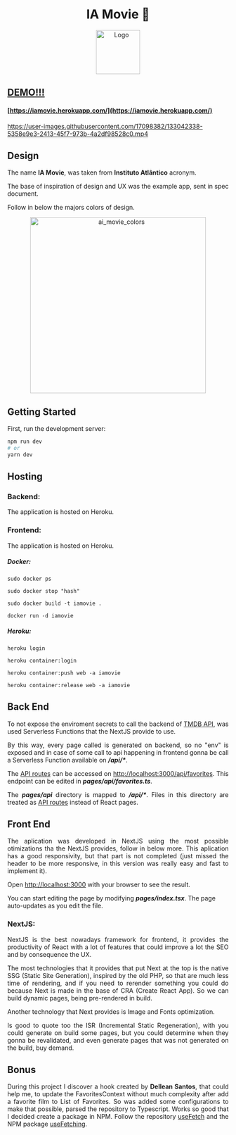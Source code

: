 <p align="center">
	<h1 align="center">
    <span>IA Movie 🎥</span>
  </h1>
</p>
<p align="center">
    <img src="https://user-images.githubusercontent.com/17098382/133039368-a98cccb1-8f96-46fb-a697-20975d2a4828.png" width="100" alt="Logo">
</p>

## [DEMO!!!](https://iamovie.herokuapp.com/)
#### [https://iamovie.herokuapp.com/](https://iamovie.herokuapp.com/)

https://user-images.githubusercontent.com/17098382/133042338-5358e9e3-2413-45f7-973b-4a2df98528c0.mp4


## Design

<p align="justify">
  The name <strong>IA Movie</strong>, was taken from <strong>Instituto Atlântico</strong> acronym.
</p>
<p align="justify">
  The base of inspiration of design and UX was the example app, sent in spec document.
</p>
<p align="justify">
  Follow in below the majors colors of design.
</p>
<p align="center">
    <img src="https://user-images.githubusercontent.com/17098382/133041108-eddc4887-7934-4a2b-bf7a-df7dedde0370.png" width="400" alt="ai_movie_colors">
</p>


## Getting Started

First, run the development server:
```bash
npm run dev
# or
yarn dev
```

## Hosting

### Backend:

<p align="justify">
  The application is hosted on Heroku.
</p>

### Frontend:

<p align="justify">
  The application is hosted on Heroku.
</p>

##### Docker:

`sudo docker ps`

`sudo docker stop "hash"`

`sudo docker build -t iamovie .`

`docker run -d iamovie`

##### Heroku:

`heroku login`

`heroku container:login`

`heroku container:push web -a iamovie`

`heroku container:release web -a iamovie`

## Back End

<p align="justify">
To not expose the enviroment secrets to call the backend of <a href="https://developers.themoviedb.org/4/getting-started/authorization">TMDB API</a>, was used Serverless Functions that the NextJS provide to use.
<p align="justify">
By this way, every page called is generated on backend, so no "env" is exposed and in case of some call to api happening in frontend gonna be call a Serverless Function available on <strong><i>/api/*</i></strong>.
</p>
<p align="justify">
The <a href="https://nextjs.org/docs/api-routes/introduction">API routes</a> can be accessed on <a href="http://localhost:3000/api/favorites">http://localhost:3000/api/favorites</a>. This endpoint can be edited in <strong><i>pages/api/favorites.ts</i></strong>.
</p>
<p align="justify">
The <strong><i>pages/api</i></strong> directory is mapped to <strong><i>/api/*</i></strong>. Files in this directory are treated as <a href="https://nextjs.org/docs/api-routes/introduction">API routes</a> instead of React pages.
</p>

## Front End

<p align="justify">
The aplication was developed in NextJS using the most possible otimizations tha the NextJS provides, follow in below more. This aplication has a good responsivity, but that part is not completed (just missed the header to be more responsive, in this version was really easy and fast to implement it).
</p>
<p align="justify">
Open <a href="http://localhost:3000">http://localhost:3000</a> with your browser to see the result.
<p align="justify">
</p>
You can start editing the page by modifying <strong><i>pages/index.tsx</i></strong>. The page auto-updates as you edit the file.
</p>

### NextJS:

<p align="justify">
NextJS is the best nowadays framework for frontend, it provides the productivity of React with a lot of features that could improve a lot the SEO and by consequence the UX.
</p>
<p align="justify">
The most technologies that it provides that put Next at the top is the native SSG (Static Site Generation), inspired by the old PHP, so that are much less time of rendering, and if you need to rerender something you could do because Next is made in the base of CRA (Create React App). So we can build dynamic pages, being pre-rendered in build.
</p>
<p align="justify">
Another technology that Next provides is Image and Fonts optimization.
</p>
<p align="justify">
Is good to quote too the ISR (Incremental Static Regeneration), with you could generate on build some pages, but you could determine when they gonna be revalidated, and even generate pages that was not generated on the build, buy demand.
</p>


## Bonus
<p align="justify">
During this project I discover a hook created by <strong>Dellean Santos</strong>, that could help me, to update the FavoritesContext without much complexity after add a favorite film to List of Favorites. So was added some configurations to make that possible, parsed the repository to Typescript. Works so good that I decided create a package in NPM. Follow the repository <a href="https://github.com/julioflima/use-fetching">useFetch</a> and the NPM package <a href="https://www.npmjs.com/search?q=use-fetching">useFetching</a>.
</p>
